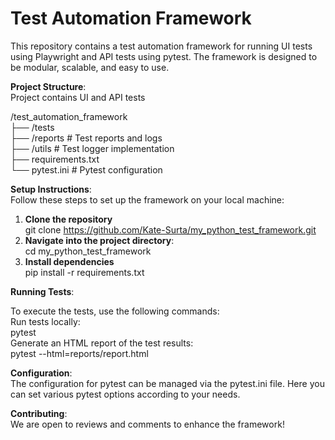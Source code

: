 # Test Automation Framework
This repository contains a test automation framework for running UI tests using Playwright and API tests using pytest. The framework is designed to be modular, scalable, and easy to use.


**Project Structure**:   
Project contains UI and API tests

/test_automation_framework  
├── /tests  
├── /reports # Test reports and logs  
├── /utils # Test logger implementation  
├── requirements.txt  
└── pytest.ini # Pytest configuration


**Setup Instructions**:  
Follow these steps to set up the framework on your local machine:
1. **Clone the repository**  
 git clone https://github.com/Kate-Surta/my_python_test_framework.git 
2. **Navigate into the project directory**:   
cd my_python_test_framework 
3. **Install dependencies**   
pip install -r requirements.txt 


**Running Tests**: 

To execute the tests, use the following commands:  
Run tests locally:  
pytest  
Generate an HTML report of the test results:  
pytest --html=reports/report.html  

 **Configuration**:  
The configuration for pytest can be managed via the pytest.ini file. Here you can set various pytest options according to your needs.  

**Contributing**:  
We are open to reviews and comments to enhance the framework!
